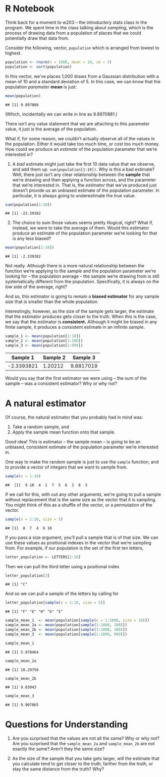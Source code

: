 R Notebook
================

Think back for a moment to w203 – the introductory stats class in the
program. We spent time in the class talking about *sampling*, which is
the process of drawing data from a population of places that we could
potentially draw that data from.

Consider the following, vector, `population` which is arranged from
lowest to highest.

``` r
population <- rnorm(n = 1000, mean = 10, sd = 5)
population <- sort(population)
```

In this vector, we’ve places 1,000 draws from a Gaussian distribution
with a mean of 10 and a standard deviation of 5. In this case, we can
know that the population *parameter* **mean** is just:

``` r
mean(population)
```

    ## [1] 9.897088

(Which, incidentally we can write in line as 9.8970881.)

There isn’t any value statement that we are attaching to this parameter
value, it just is the average of the population.

What if, for some reason, we couldn’t actually observe all of the values
in the population. Either it would take too much time, or cost too much
money. How could we produce an *estimate* of the population parameter
that we’re interested in?

1.  A *bad* estimate might just take the first 10 data value that we
    observe, and add them up. `sum(population[1:10])`. Why is this a bad
    estimate? Well, there just isn’t any clear relationship between the
    **sample** that we’re drawing and then applying a function across,
    and the parameter that we’re interested in. That is, the *estimator*
    that we’ve produced just doesn’t provide us an unbiased estimate of
    the population parameter. In particular, it is always going to
    underestimate the true value.

<!-- end list -->

``` r
sum(population[1:10])
```

    ## [1] -23.39382

2.  The choice to sum those values seems pretty illogical, right? What
    if, instead, we were to take the average of them. Would this
    estimator produce an estimate of the population parameter we’re
    looking for that is any less biased?

<!-- end list -->

``` r
mean(population[1:10])
```

    ## [1] -2.339382

Not really. Although there is a more natural relationship between the
function we’re applying to the sample and the population parameter we’re
looking for – the population average – the sample we’re drawing from is
still systematically different from the population. Specifically, it is
always on the *low* side of the average, right?

And so, this estimator is going to remain a **biased estimator** for any
sample size that is smaller than the whole population.

Interestingly, however, as the size of the sample gets larger, the
estimate that the estimator produces gets closer to the truth. When this
is the case, we say that the estimator is **consistent.** Although it
might be biased in any finite sample, it produces a consistent estimate
in an infinite sample.

``` r
sample_1 <- mean(population[1:10])
sample_2 <- mean(population[1:100])
sample_3 <- mean(population[1:999])
```

| Sample 1    | Sample 2 | Sample 3  |
| ----------- | -------- | --------- |
| \-2.3393821 | 1.20212  | 9.8817019 |

Would you say that the first estimator we were using – the sum of the
sample – was a consistent estimator? Why or why not?

# A natural estimator

Of course, the natural estimator that you probably had in mind was:

1.  Take a random sample, and
2.  Apply the sample mean function onto that sample.

Good idea\! This is estimator – the sample mean – is going to be an
unbiased, consistent estimate of the population parameter we’re
interested in.

One way to make the random sample is just to use the `sample` function,
and to provide a vector of integers that we want to sample from.

``` r
sample(x = 1:10)
```

    ##  [1]  9 10  4  1  7  5  6  2  8  3

If we call for this, with out any other arguments, we’re going to pull a
sample without replacement that is the same size as the vector that it
is sampling. You might think of this as a shuffle of the vector, or a
permutation of the vector.

``` r
sample(x = 1:10, size = 5)
```

    ## [1]  8  7  4  6 10

If you pass a size argument, you’ll pull a sample that is of that size.
We can use these values as positional indexes in the vector that we’re
sampling from. For example, if our population is the set of the first
ten letters,

``` r
letter_population <- LETTERS[1:10]
```

Then we can pull the third letter using a positional index

``` r
letter_population[3]
```

    ## [1] "C"

And so we can pull a sample of the letters by calling for

``` r
letter_population[sample(x = 1:10, size = 5)]
```

    ## [1] "F" "E" "H" "G" "I"

``` r
sample_mean_1  <- mean(population[sample(x = 1:1000, size = 10)])
sample_mean_2a <- mean(population[sample(1:1000, 100)])
sample_mean_2b <- mean(population[sample(1:1000, 100)])
sample_mean_3  <- mean(population[sample(1:1000, 999)])

sample_mean_1
```

    ## [1] 5.978464

``` r
sample_mean_2a
```

    ## [1] 10.29756

``` r
sample_mean_2b
```

    ## [1] 9.83043

``` r
sample_mean_3
```

    ## [1] 9.907065

# Questions for Understanding

1.  Are you surprised that the values are not all the same? Why or why
    not? Are you surprised that the `sample_mean_2a` and
    `sample_mean_2b` are not exactly the same? Aren’t they the same
    size?

2.  As the size of the sample that you take gets larger, will the
    estimate that you calculate tend to get closer to the truth, farther
    from the truth, or stay the same distance from the truth? Why?
